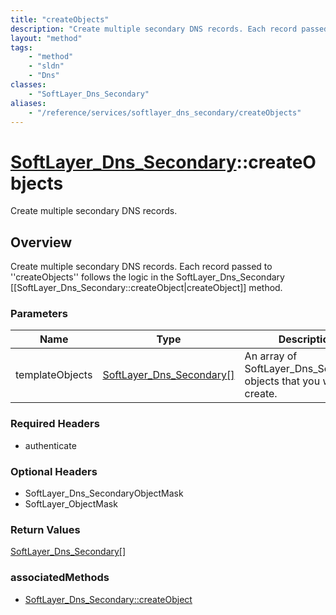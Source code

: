 ```yaml
---
title: "createObjects"
description: "Create multiple secondary DNS records. Each record passed to ''createObjects'' follows the logic in the SoftLayer_Dns_Se... "
layout: "method"
tags:
    - "method"
    - "sldn"
    - "Dns"
classes:
    - "SoftLayer_Dns_Secondary"
aliases:
    - "/reference/services/softlayer_dns_secondary/createObjects"
---
```

# [SoftLayer_Dns_Secondary](/reference/services/SoftLayer_Dns_Secondary)::createObjects

Create multiple secondary DNS records.


## Overview 
Create multiple secondary DNS records. Each record passed to ''createObjects'' follows the logic in the SoftLayer_Dns_Secondary [[SoftLayer_Dns_Secondary::createObject|createObject]] method. 

### Parameters 
|Name | Type | Description |
| --- | --- | --- |
|templateObjects| <a href='/reference/datatypes/SoftLayer_Dns_Secondary'>SoftLayer_Dns_Secondary[] </a>| An array of SoftLayer_Dns_Secondary objects that you wish to create.|


### Required Headers
* authenticate

### Optional Headers
* SoftLayer_Dns_SecondaryObjectMask
* SoftLayer_ObjectMask

### Return Values
<a href='/reference/datatypes/SoftLayer_Dns_Secondary'>SoftLayer_Dns_Secondary[] </a>


### associatedMethods

*  [SoftLayer_Dns_Secondary::createObject](/reference/services/SoftLayer_Dns_Secondary/createObject )

